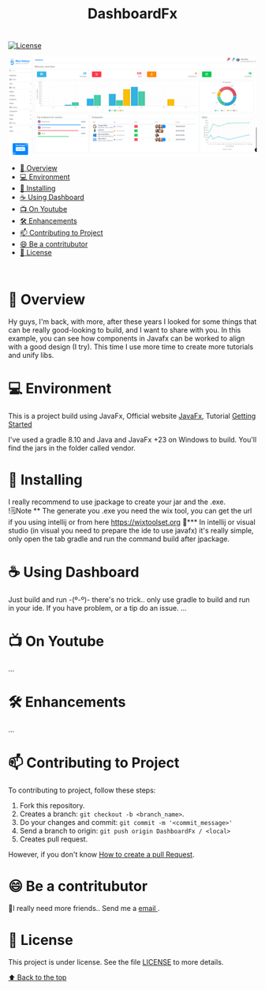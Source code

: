 <h1 align="center">DashboardFx</h1>
<h1></h1>


[//]: # ([![News]&#40;https://img.shields.io/badge/News-1-brightgreen.svg?style=for-the-badge&#41;]&#40;http://gleidson28.blogspot.com&#41;)
[//]: # (![Version]&#40;https://img.shields.io/badge/Version-0.3.22-green.svg?style=for-the-badge&#41;)
[//]: # ([![Release]&#40;https://img.shields.io/badge/Release-v2.2.25-green.svg?style=for-the-badge&#41;]&#40;https://github.com/gleidsonmt/GNDecorator/releases/tag/2.1.25&#41;)

[//]: # (![Build]&#40;https://img.shields.io/badge/Build-2.2.24+258-gold.svg?style=for-the-badge&#41;)
[![License](https://img.shields.io/github/license/Gleidson28/GNDecorator.svg?style=for-the-badge)](https://github.com/gleidsonmt/GNDecorator/blob/master/LICENSE)


<p align="center">
  <img src="./screen.png"  />
</p>

<!-- TOC -->
* [📑 Overview](#-overview)
* [💻 Environment](#-environment)
* [🚀 Installing](#-installing)
* [☕ Using Dashboard](#-using-dashboard)
* [📺 On Youtube](#-on-youtube)
* [🛠 Enhancements](#-enhancements)
* [📫 Contributing to Project](#-contributing-to-project)
* [😄 Be a contritubutor<br>](#-be-a-contritubutorbr)
* [📝 License](#-license)
<!-- TOC -->

<br>

# 📑 Overview

Hy guys, I'm back, with more, after these years I looked for some things that can be really good-looking to build, and I want to share with you.
In this example, you can see how components in Javafx can be worked to align with a good design (I try). 
This time I use more time to create more tutorials and unify libs.


# 💻 Environment

This is a project build using JavaFx, Official website [JavaFx](https://openjfx.io/), Tutorial [Getting Started](https://openjfx.io/openjfx-docs/)

I've used a gradle 8.10 and Java and JavaFx +23 on Windows to build.
You'll find the jars in the folder called vendor.

# 🚀 Installing
I really recommend to use jpackage to create your jar and the .exe. <br>
!🗒️Note ** The generate you .exe you need the wix tool, you can get the url if you using intellij or from here  https://wixtoolset.org 🥸***
In intellij or visual studio (in visual you need to prepare the  ide to use javafx) it's really simple, only open the tab gradle and run the command build after jpackage.

# ☕ Using Dashboard
Just build and run -(º-º)- there's no trick.. only use gradle to build and run in your ide.
If you have problem, or a tip do an issue.
...
# 📺 On Youtube
...
# 🛠 Enhancements
...

# 📫 Contributing to Project
<!---Se o seu README for longo ou se você tiver algum processo ou etapas específicas que deseja que os contribuidores sigam, considere a criação de um arquivo CONTRIBUTING.md separado--->
To contributing to project, follow these steps:

1. Fork this repository.
2. Creates a branch: `git checkout -b <branch_name>`.
3. Do your changes and commit: `git commit -m '<commit_message>'`
4. Send a branch to origin: `git push origin DashboardFx / <local>`
5. Creates pull request.

However, if you don't know [How to create a pull Request](https://help.github.com/en/github/collaborating-with-issues-and-pull-requests/creating-a-pull-request).

# 😄 Be a contritubutor<br>

🤖I really need more friends.. Send me a  <a href='mailto:gleidisonmt@gmail.com?subject=Hi, I see you need my help!.. I am here.'> email <a/>.

# 📝 License

This project is under license. See the file [LICENSE](LICENSE) to more details.

[⬆ Back to the top](#DashboardFx)<br>

